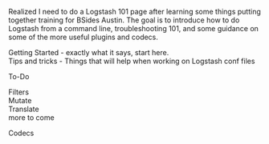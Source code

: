 Realized I need to do a Logstash 101 page after learning some things putting together training for BSides Austin. The goal is to introduce how to do Logstash from a command line, troubleshooting 101, and some guidance on some of the more useful plugins and codecs.

Getting Started - exactly what it says, start here.  
Tips and tricks - Things that will help when working on Logstash conf files  

To-Do  
  
Filters  
Mutate  
Translate   
more to come  


Codecs
